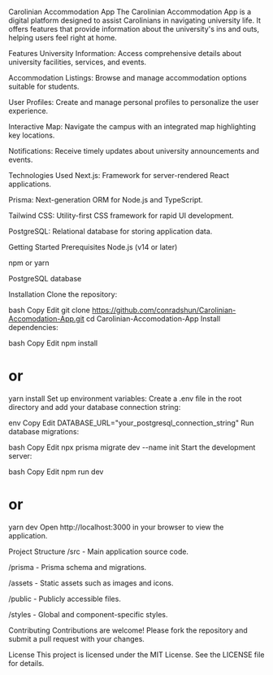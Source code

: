 Carolinian Accommodation App
The Carolinian Accommodation App is a digital platform designed to assist Carolinians in navigating university life. It offers features that provide information about the university's ins and outs, helping users feel right at home.

Features
University Information: Access comprehensive details about university facilities, services, and events.

Accommodation Listings: Browse and manage accommodation options suitable for students.

User Profiles: Create and manage personal profiles to personalize the user experience.

Interactive Map: Navigate the campus with an integrated map highlighting key locations.

Notifications: Receive timely updates about university announcements and events.

Technologies Used
Next.js: Framework for server-rendered React applications.

Prisma: Next-generation ORM for Node.js and TypeScript.

Tailwind CSS: Utility-first CSS framework for rapid UI development.

PostgreSQL: Relational database for storing application data.

Getting Started
Prerequisites
Node.js (v14 or later)

npm or yarn

PostgreSQL database

Installation
Clone the repository:

bash
Copy
Edit
git clone https://github.com/conradshun/Carolinian-Accomodation-App.git
cd Carolinian-Accomodation-App
Install dependencies:

bash
Copy
Edit
npm install
# or
yarn install
Set up environment variables:
Create a .env file in the root directory and add your database connection string:

env
Copy
Edit
DATABASE_URL="your_postgresql_connection_string"
Run database migrations:

bash
Copy
Edit
npx prisma migrate dev --name init
Start the development server:

bash
Copy
Edit
npm run dev
# or
yarn dev
Open http://localhost:3000 in your browser to view the application.

Project Structure
/src - Main application source code.

/prisma - Prisma schema and migrations.

/assets - Static assets such as images and icons.

/public - Publicly accessible files.

/styles - Global and component-specific styles.

Contributing
Contributions are welcome! Please fork the repository and submit a pull request with your changes.

License
This project is licensed under the MIT License. See the LICENSE file for details.
